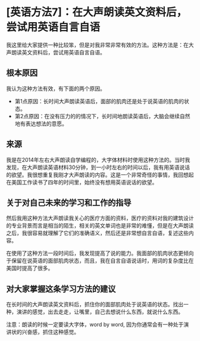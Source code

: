 # [英语方法7]：在大声朗读英文资料后，尝试用英语自言自语

我这里给大家提供一种比较笨，但是对我非常非常有效的方法。这种方法是：在大声朗读英文资料后，尝试用英语自言自语。

## 根本原因

我认为这种方法有效，有下面的两个原因。

- 第1点原因：长时间大声朗读英语后，面部的肌肉还是处于说英语的肌肉的状态。
- 第2点原因：在没有压力的的情况下，长时间地朗读英语后，大脑会继续自然地有表达想法的意愿。

## 来源

我是在2014年左右大声朗读自学编程的，大字体材料时使用这种方法的。当时我发现，在大声朗读英语材料30分钟，到一小时左右的时间以后，我有用英语说话的欲望。我很想重复我刚才大声朗读的内容。这是一个非常奇怪的事情，我回想起在美国工作读书了四年的时间里，始终没有想用英语说话的欲望。

## 关于对自己未来的学习和工作的指导

然后我用这种方法大声朗读我关心的医疗方面的资料，医疗的资料对我的建筑设计的专业背景而言是相当的陌生，相关的英文单词也是非常的难懂，但是在大声朗读之后，我很容易就理解了它们的准确语义，然后还是非常想自言自语，复述这些内容。

在使用了这种方法一段时间后，我发现提高了说的能力。我面部的肌肉状态更倾向于保留在说英语的面部肌肉状态，而且，我在自言自语说话时，用词的复杂度比在美国时提高了很多。

## 对大家掌握这条学习方法的建议

在长时间的大声朗读英文资料后，抓住你的面部肌肉处于说英语的状态。找出一种，演讲的感觉，出去走走，让嘴里，自己去想说什么东西，就说什么东西。

注意：朗读的时候一定要读大字体，word by word, 因为你通常会有一种处于演讲状的兴奋感，抓住这种感觉。